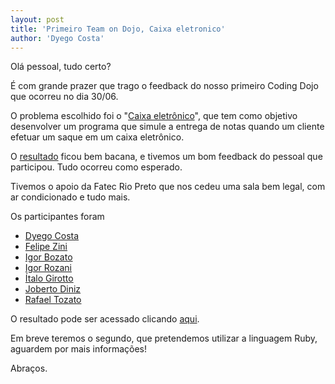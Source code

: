 ```yaml
--- 
layout: post
title: 'Primeiro Team on Dojo, Caixa eletronico'
author: 'Dyego Costa'
---
```


Olá pessoal, tudo certo?

É com grande prazer que trago o feedback do nosso primeiro Coding Dojo que ocorreu no dia 30/06.

O problema escolhido foi o "[Caixa eletrônico][CaixaEletronicoDojoPuzzles]", que tem como objetivo desenvolver um programa que simule a entrega de notas quando um cliente efetuar um saque em um caixa eletrônico.

O [resultado][ResultadoUrl] ficou bem bacana, e tivemos um bom feedback do pessoal que participou. Tudo ocorreu como esperado.

Tivemos o apoio da Fatec Rio Preto que nos cedeu uma sala bem legal, com ar condicionado e tudo mais.

Os participantes foram

- [Dyego Costa][DyegoCosta]
- [Felipe Zini][FelipeZini]
- [Igor Bozato][IgorBozato]
- [Igor Rozani][IgorRozani]
- [Ítalo Girotto][ItaloGirotto]
- [Joberto Diniz][Juninho]
- [Rafael Tozato][RafaelTozato]

O resultado pode ser acessado clicando [aqui][ResultadoUrl].

Em breve teremos o segundo, que pretendemos utilizar a linguagem Ruby, aguardem por mais informações!

Abraços.

[DyegoCosta]:http://twitter.com/dyegoscosta   "Dyego Costa"
[FelipeZini]:http://twitter.com/fzini         "Felipe Zini"
[IgorBozato]:http://twitter.com/igorbozato    "Igor Bozato"
[IgorRozani]:http://twitter.com/igorrozani    "Igor Rozani"
[ItaloGirotto]:http://twitter.com/imgirotto   "Ítalo Girotto"
[Juninho]:http://twitter.com/jobadiniz        "Joberto Diniz"
[RafaelTozato]:http://twitter.com/rtozato     "Rafael Tozato"
[CaixaEletronicoDojoPuzzles]: http://dojopuzzles.com/problemas/exibe/caixa-eletronico/
[ResultadoUrl]:https://github.com/team-room/CaixaEletronico
